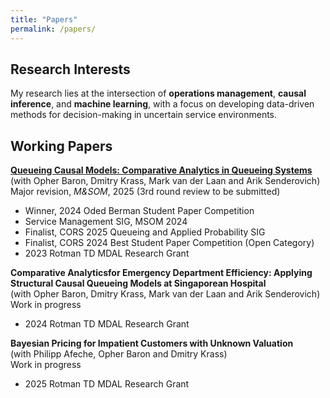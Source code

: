```yaml
---
title: "Papers"
permalink: /papers/
---
```


## Research Interests

My research lies at the intersection of **operations management**, **causal inference**, and **machine learning**, with a focus on developing data-driven methods for decision-making in uncertain service environments.

## Working Papers

**[Queueing Causal Models: Comparative Analytics in Queueing Systems](https://papers.ssrn.com/sol3/papers.cfm?abstract_id=5104446)**  
(with Opher Baron, Dmitry Krass, Mark van der Laan and Arik Senderovich)  
Major revision, *M&SOM*, 2025 (3rd round review to be submitted)
- Winner, 2024 Oded Berman Student Paper Competition
- Service Management SIG, MSOM 2024
- Finalist, CORS 2025 Queueing and Applied Probability SIG
- Finalist, CORS 2024 Best Student Paper Competition (Open Category)
- 2023 Rotman TD MDAL Research Grant

**Comparative Analyticsfor Emergency Department Efficiency: Applying Structural Causal Queueing Models at Singaporean Hospital**  
(with Opher Baron, Dmitry Krass, Mark van der Laan and Arik Senderovich)  
Work in progress
- 2024 Rotman TD MDAL Research Grant

**Bayesian Pricing for Impatient Customers with Unknown Valuation**  
(with Philipp Afeche, Opher Baron and Dmitry Krass)  
Work in progress
- 2025 Rotman TD MDAL Research Grant


